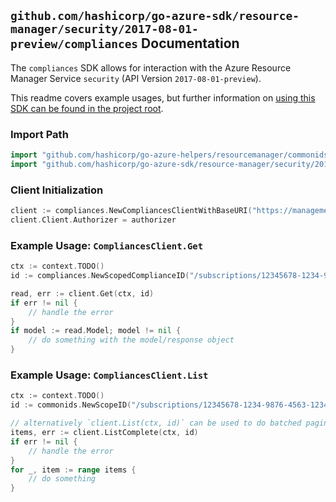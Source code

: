 
## `github.com/hashicorp/go-azure-sdk/resource-manager/security/2017-08-01-preview/compliances` Documentation

The `compliances` SDK allows for interaction with the Azure Resource Manager Service `security` (API Version `2017-08-01-preview`).

This readme covers example usages, but further information on [using this SDK can be found in the project root](https://github.com/hashicorp/go-azure-sdk/tree/main/docs).

### Import Path

```go
import "github.com/hashicorp/go-azure-helpers/resourcemanager/commonids"
import "github.com/hashicorp/go-azure-sdk/resource-manager/security/2017-08-01-preview/compliances"
```


### Client Initialization

```go
client := compliances.NewCompliancesClientWithBaseURI("https://management.azure.com")
client.Client.Authorizer = authorizer
```


### Example Usage: `CompliancesClient.Get`

```go
ctx := context.TODO()
id := compliances.NewScopedComplianceID("/subscriptions/12345678-1234-9876-4563-123456789012/resourceGroups/some-resource-group", "complianceValue")

read, err := client.Get(ctx, id)
if err != nil {
	// handle the error
}
if model := read.Model; model != nil {
	// do something with the model/response object
}
```


### Example Usage: `CompliancesClient.List`

```go
ctx := context.TODO()
id := commonids.NewScopeID("/subscriptions/12345678-1234-9876-4563-123456789012/resourceGroups/some-resource-group")

// alternatively `client.List(ctx, id)` can be used to do batched pagination
items, err := client.ListComplete(ctx, id)
if err != nil {
	// handle the error
}
for _, item := range items {
	// do something
}
```
